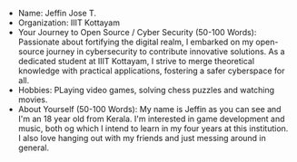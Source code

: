 - Name: Jeffin Jose T.
- Organization: IIIT Kottayam
- Your Journey to Open Source / Cyber Security (50-100 Words): Passionate about fortifying the digital realm, I embarked on my open-source journey in cybersecurity to contribute innovative solutions. As a dedicated student at IIIT Kottayam, I strive to merge theoretical knowledge with practical applications, fostering a safer cyberspace for all.
- Hobbies: PLaying video games, solving chess puzzles and watching movies.
- About Yourself (50-100 Words): My name is Jeffin as you can see and I'm an 18 year old from Kerala. I'm interested in game development and music, both og which I intend to learn in my four years at this institution. I also love hanging out with my friends and just messing around in general.